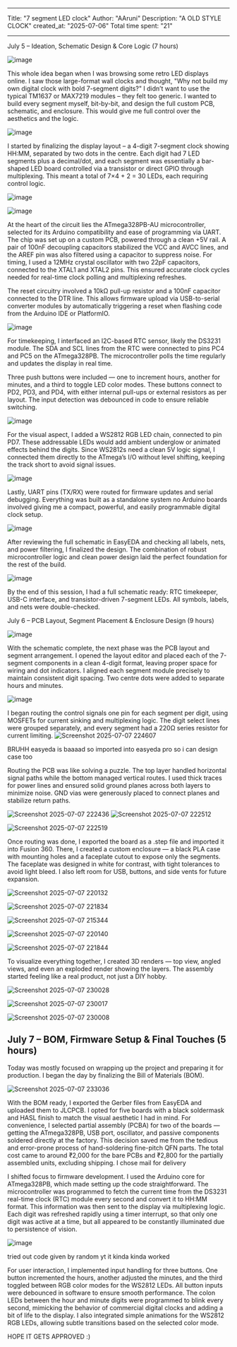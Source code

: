 
---
Title: "7 segment LED clock"
Author: "AAruni"
Description: "A OLD STYLE CLOCK"
created_at: "2025-07-06"
Total time spent: "21"

---

July 5 – Ideation, Schematic Design & Core Logic (7 hours)


![image](https://github.com/user-attachments/assets/d0392ddf-1f4b-45b5-a192-beb6ae33214f)

This whole idea began when I was browsing some retro LED displays online. I saw those large-format wall clocks and thought, "Why not build my own digital clock with bold 7-segment digits?" I didn’t want to use the typical TM1637 or MAX7219 modules – they felt too generic. I wanted to build every segment myself, bit-by-bit, and design the full custom PCB, schematic, and enclosure. This would give me full control over the aesthetics and the logic.

![image](https://github.com/user-attachments/assets/43d2f770-c1d1-4707-a493-4a44dd65b1b0)

I started by finalizing the display layout – a 4-digit 7-segment clock showing HH:MM, separated by two dots in the centre. Each digit had 7 LED segments plus a decimal/dot, and each segment was essentially a bar-shaped LED board controlled via a transistor or direct GPIO through multiplexing. This meant a total of 7×4 + 2 = 30 LEDs, each requiring control logic.

![image](https://github.com/user-attachments/assets/00cf3483-2320-4484-8547-2b0d85f35e52)

![image](https://github.com/user-attachments/assets/78fc5e2d-144e-48dc-9aad-2199e6bd4346)



At the heart of the circuit lies the ATmega328PB-AU microcontroller, selected for its Arduino compatibility and ease of programming via UART. The chip was set up on a custom PCB, powered through a clean +5V rail. A pair of 100nF decoupling capacitors stabilized the VCC and AVCC lines, and the AREF pin was also filtered using a capacitor to suppress noise. For timing, I used a 12MHz crystal oscillator with two 22pF capacitors, connected to the XTAL1 and XTAL2 pins. This ensured accurate clock cycles needed for real-time clock polling and multiplexing refreshes.

The reset circuitry involved a 10kΩ pull-up resistor and a 100nF capacitor connected to the DTR line. This allows firmware upload via USB-to-serial converter modules by automatically triggering a reset when flashing code from the Arduino IDE or PlatformIO.



![image](https://github.com/user-attachments/assets/b425dbdf-a511-420e-ab6c-61fd7c232654)




For timekeeping, I interfaced an I2C-based RTC sensor, likely the DS3231 module. The SDA and SCL lines from the RTC were connected to pins PC4 and PC5 on the ATmega328PB. The microcontroller polls the time regularly and updates the display in real time.

Three push buttons were included — one to increment hours, another for minutes, and a third to toggle LED color modes. These buttons connect to PD2, PD3, and PD4, with either internal pull-ups or external resistors as per layout. The input detection was debounced in code to ensure reliable switching.


![image](https://github.com/user-attachments/assets/e869a9ae-2732-4883-960f-e983094ca994)



For the visual aspect, I added a WS2812 RGB LED chain, connected to pin PD7. These addressable LEDs would add ambient underglow or animated effects behind the digits. Since WS2812s need a clean 5V logic signal, I connected them directly to the ATmega’s I/O without level shifting, keeping the track short to avoid signal issues.


![image](https://github.com/user-attachments/assets/76eac9bc-607e-4945-9c55-0e8321224d3c)


Lastly, UART pins (TX/RX) were routed for firmware updates and serial debugging. Everything was built as a standalone system no Arduino boards involved  giving me a compact, powerful, and easily programmable digital clock setup.



![image](https://github.com/user-attachments/assets/666b9f1b-29ea-4d18-9246-350ee95f38ff)



After reviewing the full schematic in EasyEDA and checking all labels, nets, and power filtering, I finalized the design. The combination of robust microcontroller logic and clean power design laid the perfect foundation for the rest of the build.

![image](https://github.com/user-attachments/assets/14312cb9-e571-4a8b-8f48-d56590632244)




By the end of this session, I had a full schematic ready: RTC timekeeper, USB-C interface, and transistor-driven 7-segment LEDs. All symbols, labels, and nets were double-checked.




July 6 – PCB Layout, Segment Placement & Enclosure Design (9 hours)


![image](https://github.com/user-attachments/assets/cadcaa63-a0ac-43aa-b296-1830bc72a2c5)


With the schematic complete, the next phase was the PCB layout and segment arrangement. I opened the layout editor and placed each of the 7-segment components in a clean 4-digit format, leaving proper space for wiring and dot indicators. I aligned each segment module precisely to maintain consistent digit spacing. Two centre dots were added to separate hours and minutes.




![image](https://github.com/user-attachments/assets/a8f5806a-622e-4162-9f0f-9d017e81ba39)

I began routing the control signals  one pin for each segment per digit, using MOSFETs for current sinking and multiplexing logic. The digit select lines were grouped separately, and every segment had a 220Ω series resistor for current limiting.
![Screenshot 2025-07-07 224607](https://github.com/user-attachments/assets/b64cac68-dfef-4463-b3fe-4677dd74074e)



BRUHH easyeda is baaaad so imported into easyeda pro so i can design case too

Routing the PCB was like solving a puzzle. The top layer handled horizontal signal paths while the bottom managed vertical routes. I used thick traces for power lines and ensured solid ground planes across both layers to minimize noise. GND vias were generously placed to connect planes and stabilize return paths.


![Screenshot 2025-07-07 222436](https://github.com/user-attachments/assets/43cb2654-2dcd-4e64-9175-c60829963159)
![Screenshot 2025-07-07 222512](https://github.com/user-attachments/assets/ab89a64a-54c2-4d50-afba-17df72d48b4e)

![Screenshot 2025-07-07 222519](https://github.com/user-attachments/assets/683002d8-7b4b-496c-bd4d-01975eca4b90)


Once routing was done, I exported the board as a .step file and imported it into Fusion 360. There, I created a custom enclosure — a black PLA case with mounting holes and a faceplate cutout to expose only the segments. The faceplate was designed in white for contrast, with tight tolerances to avoid light bleed. I also left room for USB, buttons, and side vents for future expansion.

![Screenshot 2025-07-07 220132](https://github.com/user-attachments/assets/3b310793-9382-407a-baa5-cde86cd4d76f)



![Screenshot 2025-07-07 221834](https://github.com/user-attachments/assets/fb570ec2-3506-4dd5-939b-26255bfab044)





![Screenshot 2025-07-07 215344](https://github.com/user-attachments/assets/9bb21510-5678-446b-8987-2dc1fa38d2bd)



![Screenshot 2025-07-07 220140](https://github.com/user-attachments/assets/c0d4beb8-f966-4a11-b315-694d4f0d2d21)



![Screenshot 2025-07-07 221844](https://github.com/user-attachments/assets/35a5baa8-6d2f-4704-871a-68eb029f0d86)




To visualize everything together, I created 3D renders — top view, angled views, and even an exploded render showing the layers. The assembly started feeling like a real product, not just a DIY hobby.






![Screenshot 2025-07-07 230028](https://github.com/user-attachments/assets/f956261c-38c7-4c0a-8eef-bad0e8b1c57c)




![Screenshot 2025-07-07 230017](https://github.com/user-attachments/assets/a4c58940-bb1d-4886-8c11-8dddbc09acca)




![Screenshot 2025-07-07 230008](https://github.com/user-attachments/assets/03e09dc3-b5a8-4c07-b4f5-ccae240b9f0f)






## July 7 – BOM, Firmware Setup & Final Touches (5 hours)

Today was mostly focused on wrapping up the project and preparing it for production. I began the day by finalizing the Bill of Materials (BOM).

![Screenshot 2025-07-07 233036](https://github.com/user-attachments/assets/2f9452f9-c269-4075-89e8-7bb451a1e331)


With the BOM ready, I exported the Gerber files from EasyEDA and uploaded them to JLCPCB. I opted for five boards with a black soldermask and HASL finish to match the visual aesthetic I had in mind. For convenience, I selected partial assembly (PCBA) for two of the boards — getting the ATmega328PB, USB port, oscillator, and passive components soldered directly at the factory. This decision saved me from the tedious and error-prone process of hand-soldering fine-pitch QFN parts. The total cost came to around ₹2,000 for the bare PCBs and ₹2,800 for the partially assembled units, excluding shipping. I chose mail  for delivery

 I shifted focus to firmware development. I used the Arduino core for ATmega328PB, which made setting up the code straightforward. The microcontroller was programmed to fetch the current time from the DS3231 real-time clock (RTC) module every second and convert it to HH:MM format. This information was then sent to the display via multiplexing logic. Each digit was refreshed rapidly using a timer interrupt, so that only one digit was active at a time, but all appeared to be constantly illuminated due to persistence of vision.


![image](https://github.com/user-attachments/assets/810e009f-bbb7-470b-977f-47cef854662b)





tried out code given by random yt it kinda kinda worked







For user interaction, I implemented input handling for three buttons. One button incremented the hours, another adjusted the minutes, and the third toggled between RGB color modes for the WS2812 LEDs. All button inputs were debounced in software to ensure smooth performance. The colon LEDs between the hour and minute digits were programmed to blink every second, mimicking the behavior of commercial digital clocks and adding a bit of life to the display. I also integrated simple animations for the WS2812 RGB LEDs, allowing subtle transitions based on the selected color mode.





HOPE IT GETS APPROVED :)
